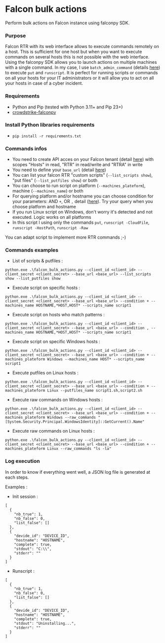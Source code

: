 # Falcon bulk actions
Perform bulk actions on Falcon instance using falconpy SDK.

### Purpose
Falcon RTR with its web interface allows to execute commands remotely on a host. This is sufficient for one host but when you want to execute commands on several hosts this is not possible with the web interface.
Using the falconpy SDK allows you to launch actions on multiple machines with a single command.
In my case, I use ```batch_admin_command``` (details [here](https://www.falconpy.io/Service-Collections/Real-Time-Response-Admin.html?highlight=batch_admin_command#batchadmincmd)) to execute ```put``` and ```runscript```. It is perfect for running scripts or commands on all your hosts for your IT administrators or it will allow you to act on all your hosts in case of a cyber incident.

### Requirements
- Python and Pip (tested with Python 3.11+ and Pip 23+)
- [crowdstrike-falconpy](https://github.com/CrowdStrike/falconpy) 

### Install Python libraries requirements
- ```pip install -r requirements.txt```

### Commands infos

- You need to create API acces on your Falcon tenant (detail [here](https://www.crowdstrike.com/blog/tech-center/get-access-falcon-apis/)) with scopes "Hosts" in read, "RTR" in read/write and "RTRA" in write
- You need to define your ```base_url``` (detail [here](https://www.falconpy.io/Usage/Environment-Configuration.html#base-url))
- You can list your falcon RTR "custom scripts" (```--list_scripts show```), "put files" (```--list_putfiles show```) or both
- You can choose to run script on platform (```--machines_plateform```), machine (```--machines_name```) or both
- For querying platform and/or hostname you can choose condition for your parameters: AND ```+```, OR ```,``` detail ([here](https://falconpy.io/Usage/Falcon-Query-Language.html#filtering-using-multiple-properties-and-conditions)). Try your query when you choose platform and hostname
- If you run Linux script on Windows, don't worry it's detected and not executed. Logic works on all platforms
- In this script I using only the commands ```put```, ```runscript -CloudFile```, ```runscript -HostPath```, ```runscript -Raw```

You can adapt script to implement more RTR commands ;-)

### Commands examples
- List of scripts & putfiles :
  
```python.exe .\falcon_bulk_actions.py --client_id <client_id> --client_secret <client_secret> --base_url <base_url> --list_scripts show --list_putfiles show```

- Execute script on specific hosts :
  
```python.exe .\falcon_bulk_actions.py --client_id <client_id> --client_secret <client_secret> --base_url <base_url> --condition + --machines_name HOSTNAME,*HOST,HOST* --scripts_name script1```

- Execute script on hosts who match patterns :
  
```python.exe .\falcon_bulk_actions.py --client_id <client_id> --client_secret <client_secret> --base_url <base_url> --condition , --machines_name HOSTNAME,*HOST,HOST* --scripts_name script1```

- Execute script on specific Windows hosts :
  
```python.exe .\falcon_bulk_actions.py --client_id <client_id> --client_secret <client_secret> --base_url <base_url> --condition + --machines_plateform Windows --machines_name HOST* --scripts_name script1```

- Execute putfiles on Linux hosts :
  
```python.exe .\falcon_bulk_actions.py --client_id <client_id> --client_secret <client_secret> --base_url <base_url> --condition + --machines_plateform Linux --putfiles_name script1.sh,script2.sh```

- Execute raw commands on Windows hosts :
  
```python.exe .\falcon_bulk_actions.py --client_id <client_id> --client_secret <client_secret> --base_url <base_url> --condition + --machines_plateform Windows --raw_commands "[System.Security.Principal.WindowsIdentity]::GetCurrent().Name"```

- Execute raw commands on Linux hosts :
  
```python.exe .\falcon_bulk_actions.py --client_id <client_id> --client_secret <client_secret> --base_url <base_url> --condition + --machines_plateform Linux --raw_commands "ls -la"```

### Log execution
In order to know if everything went well, a JSON log file is generated at each steps.

Examples :
- Init session : 
```
[
  {
    "nb_true": 1,
    "nb_false": 0,
    "list_false": []
  },
  {
    "devide_id": "DEVICE_ID",
    "hostname": "HOSTNAME",
    "complete": true,
    "stdout": "C:\\",
    "stderr": ""
  }
]
```

- Runscript :
```
[
  {
    "nb_true": 1,
    "nb_false": 0,
    "list_false": []
  },
  {
    "devide_id": "DEVICE_ID",
    "hostname": "HOSTNAME",
    "complete": true,
    "stdout": "Uninstalling...",
    "stderr": ""
  }
]
```